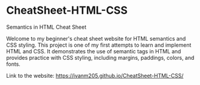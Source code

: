 # CheatSheet-HTML-CSS
Semantics in HTML Cheat Sheet 

Welcome to my beginner's cheat sheet website for HTML semantics and CSS styling. This project is one of my first attempts to learn and implement HTML and CSS. It demonstrates the use of semantic tags in HTML and provides practice with CSS styling, including margins, paddings, colors, and fonts.

Link to the website: https://ivanm205.github.io/CheatSheet-HTML-CSS/

